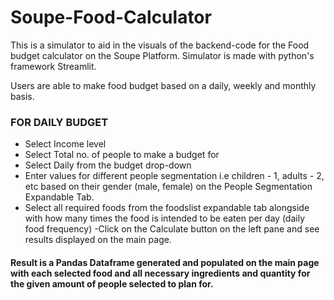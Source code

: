 # Soupe-Food-Calculator
This is a simulator to aid in the visuals of the backend-code for the Food budget calculator on the Soupe Platform.
Simulator is made with python's framework Streamlit.

Users are able to make food budget based on a daily, weekly and monthly basis.

### FOR DAILY BUDGET
- Select Income level
- Select Total no. of people to make a budget for
- Select Daily from the budget drop-down
- Enter values for different people segmentation i.e children - 1, adults - 2, etc based on their gender (male, female) on the People Segmentation Expandable Tab.
- Select all required foods from the foodslist expandable tab alongside with how many times the food is intended to be eaten per day (daily food frequency)
-Click on the Calculate button on the left pane and see results displayed on the main page.
#### Result is a Pandas Dataframe generated and populated on the main page with each selected food and all necessary ingredients and quantity for the given amount of people selected to plan for.

